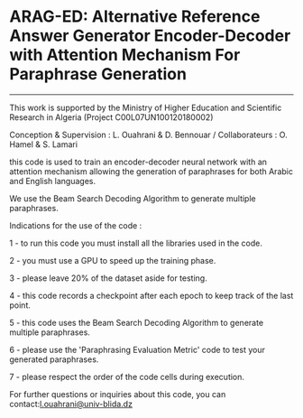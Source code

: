 # ARAG-ED: Alternative Reference Answer Generator Encoder-Decoder with  Attention Mechanism For Paraphrase Generation
------------------------------------------------------------------------------------------
This work is supported by the Ministry of Higher Education and Scientific Research in Algeria (Project C00L07UN100120180002)

Conception & Supervision : L. Ouahrani & D. Bennouar / 
Collaborateurs : O. Hamel & S. Lamari

this code is used to train an encoder-decoder neural network with an attention mechanism allowing the generation 
of paraphrases for both Arabic and English languages.

We use the Beam Search Decoding Algorithm to generate multiple paraphrases.

Indications for the use of the code : 

1 - to run this code you must install all the libraries used in the code.

2 - you must use a GPU to speed up the training phase.

3 - please leave 20% of the dataset aside for testing.

4 - this code records a checkpoint after each epoch to keep track of the last point.

5 - this code uses the Beam Search Decoding Algorithm to generate multiple paraphrases.

6 - please use the 'Paraphrasing Evaluation Metric' code to test your generated paraphrases.

7 - please respect the order of the code cells during execution.

 

For further questions or inquiries about this code, you can contact:l.ouahrani@univ-blida.dz
 
